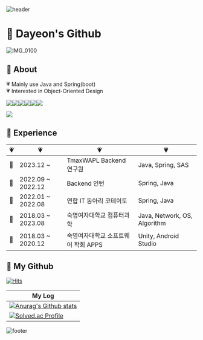 ![header](https://capsule-render.vercel.app/api?type=waving&color=ffdbe7&height=155&section=header&fontColor=ffffff&descSize=30&descAlignY=30)  

# 🌸 Dayeon's Github
![IMG_0100](https://github.com/user-attachments/assets/4c51b544-d6e0-4061-b192-d602eb8d8d1d)

## 🌸 About

💗 Mainly use Java and Spring(boot)  
💗 Interested in Object-Oriented Design

<div>
<img src="https://img.shields.io/badge/Spring-6DB33F?style=flat-square&logo=Spring&logoColor=white"/><img src="https://img.shields.io/badge/SpringBoot-6DB33F?style=flat-square&logo=springboot&logoColor=white"/><img src="https://img.shields.io/badge/Java-007396?style=flat-square&logo=openjdk&logoColor=white"/><img src="https://img.shields.io/badge/MySQL-4479A1?style=flat-square&logo=mysql&logoColor=white"><img src="https://img.shields.io/badge/Git-F05032?style=flat-square&logo=Git&logoColor=white"><img src="https://img.shields.io/badge/AndroidStudio-3DDC84?style=flat-square&logo=Android Studio&logoColor=white">
<br/>

<a href = "https://namolbbaemi-mori.tistory.com"><img src="https://img.shields.io/badge/TechBlog-facddc?style=flat-square&logo=theconversation&logoColor=white"/></a>

</div>


## 🌸 Experience

|  💗  |    💗   |   💗   |   💗   | 
| ----- | ------------------- | ---- | ---- |
|  🌸  |  2023.12 ~  | TmaxWAPL Backend 연구원 | Java, Spring, SAS |
|  🌸  |  2022.09 ~ 2022.12 | Backend 인턴 | Spring, Java |
|  🌸  |  2022.01 ~ 2022.08 | 연합 IT 동아리 코테이토 | Spring, Java |
|  🌸  |  2018.03 ~  2023.08 | 숙명여자대학교 컴퓨터과학 | Java, Network, OS, Algorithm |
|  🌸  |  2018.03 ~ 2020.12 | 숙명여자대학교 소프트웨어 학회 APPS | Unity, Android Studio |


## 🌸 My Github 
[![Hits](https://hits.seeyoufarm.com/api/count/incr/badge.svg?url=https%3A%2F%2Fgithub.com%2Fgjbae1212%2Fhit-counter&count_bg=%23FFC2DD&title_bg=%23FFACD0&icon=spring.svg&icon_color=%23FFFFFF&title=hits&edge_flat=false)](https://hits.seeyoufarm.com) 


| My Log | 
| --- |
| [![Anurag's Github stats](https://github-readme-stats.vercel.app/api?username=dayeondayeon&count_private=true&show_icons=true&title_color=FFACD0&icon_color=FFACD0)](https://github.com/anuraghazra/github-readme-stats) |
| [![Solved.ac Profile](http://mazassumnida.wtf/api/v2/generate_badge?boj=dayeon504)](https://solved.ac/dayeon504/) |


![footer](https://capsule-render.vercel.app/api?type=waving&color=ffdbe7&height=175&section=footer&reversal=true)
